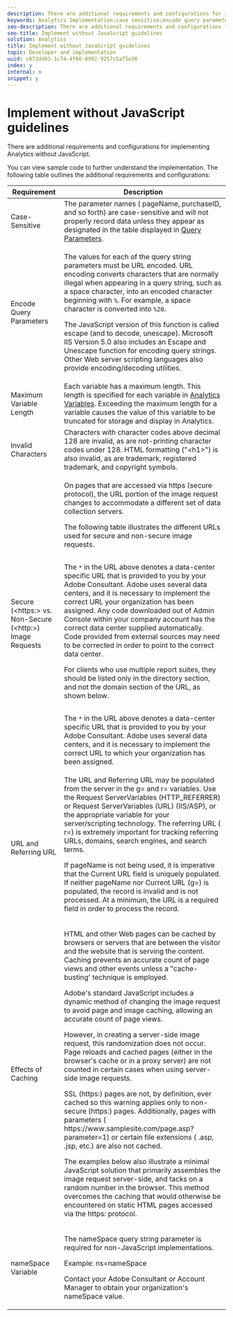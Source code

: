 ```yaml
---
description: There are additional requirements and configurations for implementing Analytics without JavaScript.
keywords: Analytics Implementation;case sensitive;encode query parameters;invalid characters;secure image requests;maximum variable length;referring;url;caching;namespace
seo-description: There are additional requirements and configurations for implementing Analytics without JavaScript.
seo-title: Implement without JavaScript guidelines
solution: Analytics
title: Implement without JavaScript guidelines
topic: Developer and implementation
uuid: c672dd63-1c74-4f66-8992-9257c5a75e36
index: y
internal: n
snippet: y
---
```


# Implement without JavaScript guidelines

There are additional requirements and configurations for implementing Analytics without JavaScript.

You can view sample code to further understand the implementation. The following table outlines the additional requirements and configurations: 

<table id="table_18913E19D61143A28AB170D1492B8A0C"> 
 <thead> 
  <tr> 
   <th class="entry"> Requirement </th> 
   <th class="entry"> Description </th> 
  </tr> 
 </thead>
 <tbody> 
  <tr> 
   <td> Case-Sensitive </td> 
   <td> The parameter names (<span class="varname"> pageName</span>, <span class="varname"> purchaseID</span>, and so forth) are case-sensitive and will not properly record data unless they appear as designated in the table displayed in <a href="../../../implement/js-implementation/data-collection/query-parameters.md#concept_2F280ECF4205465FA9B5D773046C1A15" format="dita" scope="local"> Query Parameters</a>. </td> 
  </tr> 
  <tr> 
   <td> Encode Query Parameters </td> 
   <td> <p> The values for each of the query string parameters must be URL encoded. URL encoding converts characters that are normally illegal when appearing in a query string, such as a space character, into an encoded character beginning with <code>%</code>. For example, a space character is converted into <code>%20</code>. </p> <p>The JavaScript version of this function is called escape (and to decode, unescape). Microsoft IIS Version 5.0 also includes an Escape and Unescape function for encoding query strings. Other Web server scripting languages also provide encoding/decoding utilities. </p> </td> 
  </tr> 
  <tr> 
   <td> Maximum Variable Length </td> 
   <td> Each variable has a maximum length. This length is specified for each variable in <a href="../../../implement/js-implementation/c-variables/sc-variables.md#concept_E10E43221A2740FAAF900B79CE1EC5FB" format="dita" scope="local"> Analytics Variables</a>. Exceeding the maximum length for a variable causes the value of this variable to be truncated for storage and display in <span class="keyword"> Analytics</span>. </td> 
  </tr> 
  <tr> 
   <td> Invalid Characters </td> 
   <td> Characters with character codes above decimal 128 are invalid, as are not-printing character codes under 128. HTML formatting ("&lt;h1&gt;") is also invalid, as are trademark, registered trademark, and copyright symbols. </td> 
  </tr> 
  <tr> 
   <td> Secure (&lt;https:&gt; vs. Non-Secure (&lt;http:&gt;) Image Requests </td> 
   <td> <p>On pages that are accessed via https (secure protocol), the URL portion of the image request changes to accommodate a different set of data collection servers. </p> <p>The following table illustrates the different URLs used for secure and non-secure image requests. </p> <p>  </p>
    <table id="table_4DD27C32DFCD42A392D1A2577CB34ED7">  
    </table> <p> The <code>*</code> in the URL above denotes a data-center specific URL that is provided to you by your Adobe Consultant. Adobe uses several data centers, and it is necessary to implement the correct URL your organization has been assigned. Any code downloaded out of Admin Console within your company account has the correct data center supplied automatically. Code provided from external sources may need to be corrected in order to point to the correct data center. </p> <p> For clients who use multiple report suites, they should be listed only in the directory section, and not the domain section of the URL, as shown below. </p> <p>  </p>
    <table id="table_8B770D26088F4D83BDDBF19C03BB13F9">  
    </table> <p> The <code>*</code> in the URL above denotes a data-center specific URL that is provided to you by your Adobe Consultant. Adobe uses several data centers, and it is necessary to implement the correct URL to which your organization has been assigned. </p> </td> 
  </tr> 
  <tr> 
   <td> URL and Referring URL </td> 
   <td> The URL and Referring URL may be populated from the server in the <span class="wintitle"> g=</span> and <span class="wintitle"> r=</span> variables. Use the <span class="wintitle"> Request ServerVariables</span> (HTTP_REFERRER) or <span class="wintitle"> Request ServerVariables</span> (URL) (IIS/ASP), or the appropriate variable for your server/scripting technology. The referring URL (<span class="wintitle"> r=</span>) is extremely important for tracking referring URLs, domains, search engines, and search terms. <p> If <span class="varname"> pageName</span> is not being used, it is imperative that the <span class="wintitle"> Current URL</span> field is uniquely populated. If neither <span class="varname"> pageName</span> nor <span class="wintitle"> Current URL (g=)</span> is populated, the record is invalid and is not processed. At a minimum, the URL is a required field in order to process the record. </p> </td> 
  </tr> 
  <tr> 
   <td> Effects of Caching </td> 
   <td> <p>HTML and other Web pages can be cached by browsers or servers that are between the visitor and the website that is serving the content. Caching prevents an accurate count of page views and other events unless a "cache-busting' technique is employed. </p> <p> Adobe's standard JavaScript includes a dynamic method of changing the image request to avoid page and image caching, allowing an accurate count of page views. </p> <p>However, in creating a server-side image request, this randomization does not occur. Page reloads and cached pages (either in the browser's cache or in a proxy server) are not counted in certain cases when using server-side image requests. </p> <p>SSL (https:) pages are not, by definition, ever cached so this warning applies only to non-secure (https:) pages. Additionally, pages with parameters (<span class="filepath"> https://www.samplesite.com/page.asp?parameter=1</span>) or certain file extensions (<span class="filepath"> .asp</span>, <span class="filepath"> .jsp</span>, etc.) are also not cached. </p> <p> The examples below also illustrate a minimal JavaScript solution that primarily assembles the image request server-side, and tacks on a random number in the browser. This method overcomes the caching that would otherwise be encountered on static HTML pages accessed via the https: protocol. </p> </td> 
  </tr> 
  <tr> 
   <td> nameSpace Variable </td> 
   <td> <p>The <span class="wintitle"> nameSpace</span> query string parameter is required for non-JavaScript implementations. </p> <p>Example: ns=nameSpace </p> <p> Contact your Adobe Consultant or Account Manager to obtain your organization's <span class="wintitle"> nameSpace</span> value. </p> </td> 
  </tr> 
 </tbody> 
</table>
